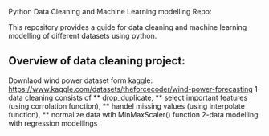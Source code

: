 Python Data Cleaning and Machine Learning modelling Repo:

This repository provides a guide for data cleaning and machine learning modelling of different datasets using python.



## Overview of data cleaning project:
Downlaod wind power dataset form kaggle:
https://www.kaggle.com/datasets/theforcecoder/wind-power-forecasting
1-data cleaning consists of 
** drop_duplicate, 
** select important features (using corrolation function), 
** handel missing values (using interpolate function), 
** normalize data wtih MinMaxScaler() function
2-data modelling with regression modellings